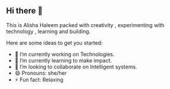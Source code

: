 ## Hi there 👋

This is Alisha Haleem packed with creativity , experimenting with technology , learning and building.

Here are some ideas to get you started:

- 🔭 I’m currently working on Technologies.
- 🌱 I’m currently learning to make impact.
- 👯 I’m looking to collaborate on Intelligent systems.
- 😄 Pronouns: she/her
- ⚡ Fun fact: Relaxing
